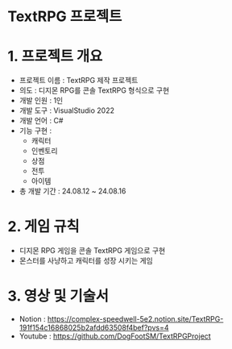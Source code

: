# TextRPG 프로젝트
 
# 1. 프로젝트 개요
- 프로젝트 이름 : TextRPG 제작 프로젝트
- 의도 : 디지몬 RPG를 콘솔 TextRPG 형식으로 구현
- 개발 인원 : 1인
- 개발 도구 : VisualStudio 2022
- 개발 언어 : C#
- 기능 구현 :
    - 캐릭터
    - 인벤토리
    - 상점
    - 전투
    - 아이템
- 총 개발 기간 : 24.08.12 ~ 24.08.16
 
# 2. 게임 규칙 
- 디지몬 RPG 게임을 콘솔 TextRPG 게임으로 구현
- 몬스터를 사냥하고 캐릭터를 성장 시키는 게임

# 3. 영상 및 기술서
- Notion : https://complex-speedwell-5e2.notion.site/TextRPG-191f154c16868025b2afdd63508f4bef?pvs=4
- Youtube : https://github.com/DogFootSM/TextRPGProject 
